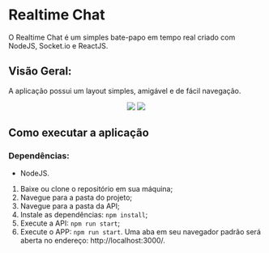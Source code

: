 # Realtime Chat
O Realtime Chat é um simples bate-papo em tempo real criado com NodeJS, Socket.io e ReactJS.

## Visão Geral:
A aplicação possui um layout simples, amigável e de fácil navegação.

<p align="center">
  <img src="https://user-images.githubusercontent.com/31314944/63644749-c9e72c80-c6bd-11e9-9f05-5e33e92eff38.png">
  <img src="https://user-images.githubusercontent.com/31314944/63644751-d9ff0c00-c6bd-11e9-9849-6aceb27f57c5.png">
</p>

## Como executar a aplicação

### Dependências:

* NodeJS.

1. Baixe ou clone o repositório em sua máquina;
2. Navegue para a pasta do projeto;
3. Navegue para a pasta da API;
4. Instale as dependências: `npm install`;
5. Execute a API: `npm run start`;
6. Execute o APP: `npm run start`. Uma aba em seu navegador padrão será aberta no endereço: http://localhost:3000/.
